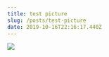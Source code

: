 ```yaml
---
title: test picture
slug: /posts/test-picture
date: 2019-10-16T22:16:17.440Z
---
```

![](/images/flower-picture.jpg)
